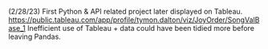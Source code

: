 (2/28/23) First Python & API related project later displayed on Tableau.
https://public.tableau.com/app/profile/tymon.dalton/viz/JoyOrder/SongValBase_1
Inefficient use of Tableau + data could have been tidied more before leaving Pandas.
